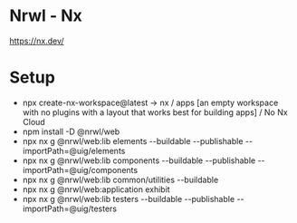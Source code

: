 # Nrwl - Nx

https://nx.dev/

# Setup

-   npx create-nx-workspace@latest
    -> nx / apps [an empty workspace with no plugins with a layout that works best for building apps]
    / No Nx Cloud
-   npm install -D @nrwl/web
-   npx nx g @nrwl/web:lib elements --buildable --publishable --importPath=@uig/elements
-   npx nx g @nrwl/web:lib components --buildable --publishable --importPath=@uig/components
-   npx nx g @nrwl/web:lib common/utilities --buildable
-   npx nx g @nrwl/web:application exhibit
-   npx nx g @nrwl/web:lib testers --buildable --publishable --importPath=@uig/testers
